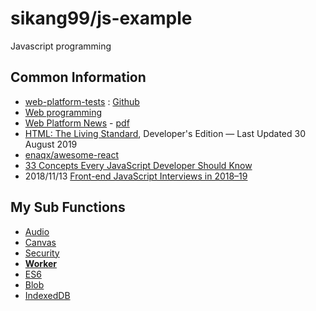 # sikang99/js-example

Javascript programming

## Common Information
- [web-platform-tests](https://web-platform-tests.org/) : [Github](https://github.com/web-platform-tests)
- [Web programming](http://mihai.sucan.ro/coding/)
- [Web Platform News](https://webplatform.news/issues) - [pdf](https://webplatform.news/media/offsite.pdf)
- [HTML: The Living Standard](https://html.spec.whatwg.org/dev/), Developer's Edition — Last Updated 30 August 2019
- [enaqx/awesome-react](https://github.com/enaqx/awesome-react)
- [33 Concepts Every JavaScript Developer Should Know](https://github.com/leonardomso/33-js-concepts)
- 2018/11/13 [Front-end JavaScript Interviews in 2018–19](https://blog.webf.zone/front-end-javascript-interviews-in-2018-19-e17b0b10514)


## My Sub Functions
- [Audio](audio/README.md)
- [Canvas](canvas/README.md)
- [Security](security/README.md)
- [**Worker**](worker/README.md)
- [ES6](es6/README.md)
- [Blob](blob/README.md)
- [IndexedDB](idb/README.md)

